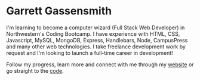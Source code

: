 # Garrett Gassensmith

I'm learning to become a computer wizard (Full Stack Web Developer) in Northwestern's Coding Bootcamp. I have experience with HTML, CSS, Javascript, MySQL, MongoDB, Express, Handlebars, Node, CampusPress and many other web technologies. I take freelance development work by request and I'm looking to launch a full-time career in development!

Follow my progress, learn more and connect with me through my [website](https://gmg300.github.io/) or go straight to the [code](https://github.com/gmg300).

